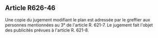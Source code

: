 Article R626-46
----
Une copie du jugement modifiant le plan est adressée par le greffier aux
personnes mentionnées au 3° de l'article R. 621-7. Le jugement fait l'objet des
publicités prévues à l'article R. 621-8.
